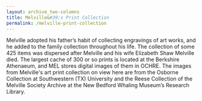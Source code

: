 ```yaml
---
layout: archive_two-columns
title: Melville&#39;s Print Collection
permalink: /melville-print-collection
---
```


Melville adopted his father’s habit of collecting engravings of art works, and he added to the family collection throughout his life. The collection of some 425 items was dispersed after Melville and his wife Elizabeth Shaw Melville died. The largest cache of 300 or so prints is located at the Berkshire Athenaeum, and MEL stores digital images of them in OCHRE. The images from Melville's art print collection on view here are from the Osborne Collection at Southwestern (TX) University and the Reese Collection of the Melville Society Archive at the New Bedford Whaling Museum’s Research Library.

